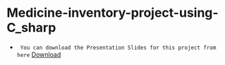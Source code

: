 # Medicine-inventory-project-using-C_sharp
- ``` You can download the Presentation Slides for this project from here``` [Download](https://docs.google.com/presentation/d/1o1pFBj18eSO7-C2UzAJpy-ukpZpdywPu/edit?usp=drive_link&ouid=109714297562801142424&rtpof=true&sd=true)
